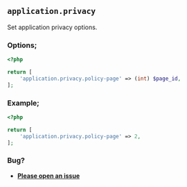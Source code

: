 ## `application.privacy`

Set application privacy options.

### Options;

```php
<?php

return [
    'application.privacy.policy-page' => (int) $page_id,
];
```

### Example;

```php
<?php

return [
    'application.privacy.policy-page' => 2,
];
```

### Bug?

- **[Please open an issue](https://github.com/darrenjacoby/intervention/issues/new?title=[application.privacy]&labels=bug&assignees=darrenjacoby)**
